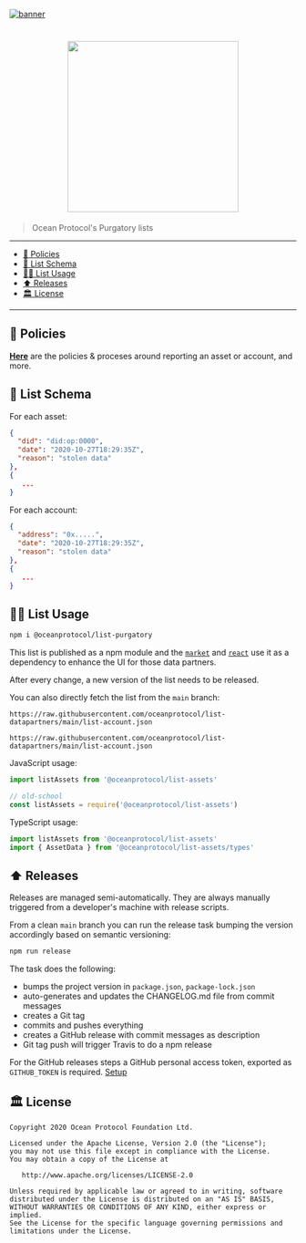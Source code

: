[![banner](https://raw.githubusercontent.com/oceanprotocol/art/master/github/repo-banner%402x.png)](https://oceanprotocol.com)

<h1 align="center" title="purgatory">
   <img width="300" src="" /><br />
</h1>

> Ocean Protocol's Purgatory lists

---

- [🦑 Policies](#-policies)
- [🤿 List Schema](#-list-schema)
- [🏄‍♀️ List Usage](#️-list-usage)
- [⬆️ Releases](#️-releases)
- [🏛 License](#-license)

---

## 🦑 Policies

**[Here](policies/policies.md)** are the policies & proceses around reporting an asset or account, and more.

## 🤿 List Schema

For each asset:

```json
{
  "did": "did:op:0000",
  "date": "2020-10-27T18:29:35Z",
  "reason": "stolen data"
},
{
   ...
}
```

For each account:

```json
{
  "address": "0x.....",
  "date": "2020-10-27T18:29:35Z",
  "reason": "stolen data"
},
{
   ...
}
```


## 🏄‍♀️ List Usage

```bash
npm i @oceanprotocol/list-purgatory
```

This list is published as a npm module and the [`market`](https://github.com/oceanprotocol/market) and [`react`](https://github.com/oceanprotocol/react) use it as a dependency to enhance the UI for those data partners.

After every change, a new version of the list needs to be released.

You can also directly fetch the list from the `main` branch:

```text
https://raw.githubusercontent.com/oceanprotocol/list-datapartners/main/list-account.json
```
```text
https://raw.githubusercontent.com/oceanprotocol/list-datapartners/main/list-account.json
```

JavaScript usage:

```js
import listAssets from '@oceanprotocol/list-assets'

// old-school
const listAssets = require('@oceanprotocol/list-assets')
```

TypeScript usage:

```ts
import listAssets from '@oceanprotocol/list-assets'
import { AssetData } from '@oceanprotocol/list-assets/types'
```

## ⬆️ Releases

Releases are managed semi-automatically. They are always manually triggered from a developer's machine with release scripts.

From a clean `main` branch you can run the release task bumping the version accordingly based on semantic versioning:

```bash
npm run release
```

The task does the following:

- bumps the project version in `package.json`, `package-lock.json`
- auto-generates and updates the CHANGELOG.md file from commit messages
- creates a Git tag
- commits and pushes everything
- creates a GitHub release with commit messages as description
- Git tag push will trigger Travis to do a npm release

For the GitHub releases steps a GitHub personal access token, exported as `GITHUB_TOKEN` is required. [Setup](https://github.com/release-it/release-it#github-releases)

## 🏛 License

```text
Copyright 2020 Ocean Protocol Foundation Ltd.

Licensed under the Apache License, Version 2.0 (the "License");
you may not use this file except in compliance with the License.
You may obtain a copy of the License at

   http://www.apache.org/licenses/LICENSE-2.0

Unless required by applicable law or agreed to in writing, software
distributed under the License is distributed on an "AS IS" BASIS,
WITHOUT WARRANTIES OR CONDITIONS OF ANY KIND, either express or implied.
See the License for the specific language governing permissions and
limitations under the License.
```